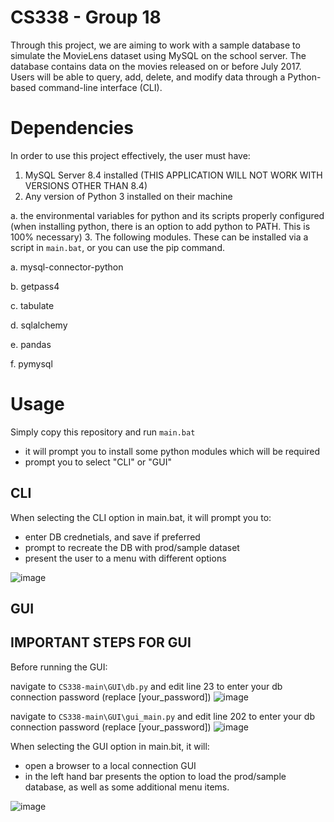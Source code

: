 # CS338 - Group 18 

Through this project, we are aiming to work with a sample database to simulate the MovieLens dataset using MySQL on the school server. The database contains data on the movies released on or before July 2017. Users will be able to query, add, delete, and modify data through a Python-based command-line interface (CLI).

# Dependencies

In order to use this project effectively, the user must have:
1. MySQL Server 8.4 installed (THIS APPLICATION WILL NOT WORK WITH VERSIONS OTHER THAN 8.4)
2. Any version of Python 3 installed on their machine

 a. the environmental variables for python and its scripts properly configured (when installing python, there is an option to add python to PATH. This is 100% necessary) 
3. The following modules. These can be installed via a script in `main.bat`, or you can use the pip command.

 a. mysql-connector-python

 b. getpass4

 c. tabulate

 d. sqlalchemy

 e. pandas

 f. pymysql

# Usage
Simply copy this repository and run `main.bat`
- it will prompt you to install some python modules which will be required
- prompt you to select "CLI" or "GUI"

## CLI
When selecting the CLI option in main.bat, it will prompt you to:
- enter DB crednetials, and save if preferred
- prompt to recreate the DB with prod/sample dataset
- present the user to a menu with different options

![image](https://github.com/palakagarwal6/CS338/assets/170012515/72c1e590-35e4-4bda-8a91-f523cc2c9865)


## GUI
## IMPORTANT STEPS FOR GUI
Before running the GUI: 

navigate to `CS338-main\GUI\db.py` and edit line 23 to enter your db connection password (replace [your_password])
![image](https://github.com/user-attachments/assets/d70fb3f4-34f3-4bf6-9331-5f8a304d70a7)

navigate to `CS338-main\GUI\gui_main.py` and edit line 202 to enter your db connection password (replace [your_password])
![image](https://github.com/user-attachments/assets/93cda024-bd07-4662-9a7c-4a8e2e05138b)

When selecting the GUI option in main.bit, it will:
- open a browser to a local connection GUI
- in the left hand bar presents the option to load the prod/sample database, as well as some additional menu items.

![image](https://github.com/user-attachments/assets/43766bb7-6f5f-44cd-a1ea-12937dddac3d)
